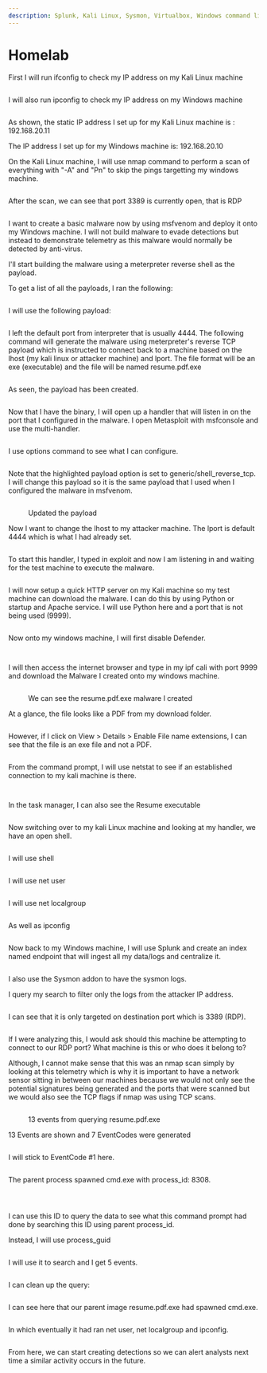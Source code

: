 ```yaml
---
description: Splunk, Kali Linux, Sysmon, Virtualbox, Windows command line
---
```


# Homelab

First I will run ifconfig to check my IP address on my Kali Linux machine

<figure><img src=".gitbook/assets/image (10).png" alt=""><figcaption></figcaption></figure>

I will also run ipconfig to check my IP address on my Windows machine

<figure><img src=".gitbook/assets/image (11).png" alt=""><figcaption></figcaption></figure>

As shown, the static IP address I set up for my Kali Linux machine is : 192.168.20.11

The IP address I set up for my Windows machine is: 192.168.20.10

On the Kali Linux machine, I will use nmap command to perform a scan of everything with "-A" and "Pn" to skip the pings targetting my windows machine.

<figure><img src=".gitbook/assets/image (12).png" alt=""><figcaption></figcaption></figure>

After the scan, we can see that port 3389 is currently open, that is RDP

<figure><img src=".gitbook/assets/image (13).png" alt=""><figcaption></figcaption></figure>

I want to create a basic malware now by using msfvenom and deploy it onto my Windows machine. I will not build malware to evade detections but instead to demonstrate telemetry as this malware would normally be detected by anti-virus.

I'll start building the malware using a meterpreter reverse shell as the payload.

To get a list of all the payloads, I ran the following:&#x20;

<figure><img src=".gitbook/assets/image (14).png" alt=""><figcaption></figcaption></figure>

I will use the following payload:&#x20;

<figure><img src=".gitbook/assets/image (16).png" alt=""><figcaption></figcaption></figure>

I left the default port from interpreter that is usually 4444. The following command will generate the malware using meterpreter's reverse TCP payload which is instructed to connect back to a machine based on the lhost (my kali linux or attacker machine) and lport. The file format will be an exe (executable) and the file will be named resume.pdf.exe

<figure><img src=".gitbook/assets/image (18).png" alt=""><figcaption></figcaption></figure>

As seen, the payload has been created.

<figure><img src=".gitbook/assets/image (19).png" alt=""><figcaption></figcaption></figure>

Now that I have the binary, I will open up a handler that will listen in on the port that I configured in the malware. I open Metasploit with msfconsole and use the multi-handler.

<figure><img src=".gitbook/assets/image (20).png" alt=""><figcaption></figcaption></figure>

I use options command to see what I can configure.

<figure><img src=".gitbook/assets/image (21).png" alt=""><figcaption></figcaption></figure>

Note that the highlighted payload option is set to generic/shell\_reverse\_tcp. I will change this payload so it is the same payload that I used when I configured the malware in msfvenom.

<figure><img src=".gitbook/assets/image (22).png" alt=""><figcaption><p>Updated the payload</p></figcaption></figure>

Now I want to change the lhost to my attacker machine. The lport is default 4444 which is what I had already set.

<figure><img src=".gitbook/assets/image (23).png" alt=""><figcaption></figcaption></figure>

To start this handler, I typed in exploit and now I am listening in and waiting for the test machine to execute the malware.

<figure><img src=".gitbook/assets/image (24).png" alt=""><figcaption></figcaption></figure>

I will now setup a quick HTTP server on my Kali machine so my test machine can download the malware. I can do this by using Python or startup and Apache service. I will use Python here and a port that is not being used (9999).

<figure><img src=".gitbook/assets/image (25).png" alt=""><figcaption></figcaption></figure>

Now onto my windows machine, I will first disable Defender.

<figure><img src=".gitbook/assets/image (27).png" alt=""><figcaption></figcaption></figure>

<figure><img src=".gitbook/assets/image (29).png" alt=""><figcaption></figcaption></figure>

I will then access the internet browser and type in my ipf cali with port 9999 and download the Malware I created onto my windows machine.

<figure><img src=".gitbook/assets/image (30).png" alt=""><figcaption><p>We can see the resume.pdf.exe malware I created</p></figcaption></figure>

At a glance, the file looks like a PDF from my download folder.

<figure><img src=".gitbook/assets/image (32).png" alt=""><figcaption></figcaption></figure>

However, if I click on View > Details > Enable File name extensions, I can see that the file is an exe file and not a PDF.

<figure><img src=".gitbook/assets/image (33).png" alt=""><figcaption></figcaption></figure>

From the command prompt, I will use netstat to see if an established connection to my kali machine is there.

<figure><img src=".gitbook/assets/image (35).png" alt=""><figcaption></figcaption></figure>

<figure><img src=".gitbook/assets/image (36).png" alt=""><figcaption></figcaption></figure>

In the task manager, I can also see the Resume executable

<figure><img src=".gitbook/assets/image (38).png" alt=""><figcaption></figcaption></figure>

Now switching over to my kali Linux machine and looking at my handler, we have an open shell.

<figure><img src=".gitbook/assets/image (39).png" alt=""><figcaption></figcaption></figure>

I will use shell

<figure><img src=".gitbook/assets/image (40).png" alt=""><figcaption></figcaption></figure>

I will use net user

<figure><img src=".gitbook/assets/image (41).png" alt=""><figcaption></figcaption></figure>

I will use net localgroup

<figure><img src=".gitbook/assets/image (42).png" alt=""><figcaption></figcaption></figure>

As well as ipconfig

<figure><img src=".gitbook/assets/image (43).png" alt=""><figcaption></figcaption></figure>

Now back to my Windows machine, I will use Splunk and create an index named endpoint that will ingest all my data/logs and centralize it.

<figure><img src=".gitbook/assets/image (44).png" alt=""><figcaption></figcaption></figure>

I also use the Sysmon addon to have the sysmon logs.

I query my search to filter only the logs from the attacker IP address.

<figure><img src=".gitbook/assets/image (46).png" alt=""><figcaption></figcaption></figure>

I can see that it is only targeted on destination port which is 3389 (RDP).

<figure><img src=".gitbook/assets/image (45).png" alt=""><figcaption></figcaption></figure>

If I were analyzing this, I would ask should this machine be attempting to connect to our RDP port? What machine is this or who does it belong to?&#x20;

Although, I cannot make sense that this was an nmap scan simply by looking at this telemetry which is why it is important to have a network sensor sitting in between our machines because we would not only see the potential signatures being generated and the ports that were scanned but we would also see the TCP flags if nmap was using TCP scans.

<figure><img src=".gitbook/assets/image (47).png" alt=""><figcaption><p>13 events from querying resume.pdf.exe</p></figcaption></figure>

13 Events are shown and 7 EventCodes were generated

<figure><img src=".gitbook/assets/image.png" alt=""><figcaption></figcaption></figure>

I will stick to EventCode #1 here.

<figure><img src=".gitbook/assets/image (1).png" alt=""><figcaption></figcaption></figure>

The parent process spawned cmd.exe with process\_id: 8308.

<figure><img src=".gitbook/assets/image (2).png" alt=""><figcaption></figcaption></figure>

<figure><img src=".gitbook/assets/image (3).png" alt=""><figcaption></figcaption></figure>

<figure><img src=".gitbook/assets/image (4).png" alt=""><figcaption></figcaption></figure>

I can use this ID to query the data to see what this command prompt had done by searching this ID using parent process\_id.

Instead, I will use process\_guid

<figure><img src=".gitbook/assets/image (5).png" alt=""><figcaption></figcaption></figure>

I will use it to search and I get 5 events.

<figure><img src=".gitbook/assets/image (6).png" alt=""><figcaption></figcaption></figure>

I can clean up the query:

<figure><img src=".gitbook/assets/image (7).png" alt=""><figcaption></figcaption></figure>

I can see here that our parent image resume.pdf.exe had spawned cmd.exe.

<figure><img src=".gitbook/assets/image (8).png" alt=""><figcaption></figcaption></figure>

In which eventually it had ran net user, net localgroup and ipconfig.

<figure><img src=".gitbook/assets/image (9).png" alt=""><figcaption></figcaption></figure>

From here, we can start creating detections so we can alert analysts next time a similar activity occurs in the future.
